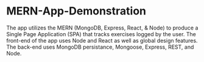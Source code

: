 # MERN-App-Demonstration

The app utilizes the MERN (MongoDB, Express, React, & Node) to produce a Single Page Application (SPA) that tracks exercises logged by the user. The front-end of the app uses Node and React as well as global design features. The back-end uses MongoDB persistance, Mongoose, Express, REST, and Node.